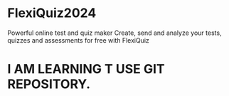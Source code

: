 # FlexiQuiz2024
Powerful online test and quiz maker Create, send and analyze your tests, quizzes and assessments for free with FlexiQuiz
# I AM LEARNING  T USE GIT REPOSITORY.
